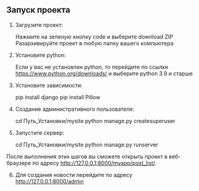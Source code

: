 ## Запуск проекта
1. Загрузите проект:
   
    Нажмите на зеленую кнопку code и выберите download ZIP
    Разархивируйте проект в любую папку вашего компьютера

2. Установите python:

    Если у вас не установлен python, то перейдите по ссылке https://www.python.org/downloads/ и выберите python 3.9 и старше
   
3. Установите зависимости:

    pip install django
    pip install Pillow

4. Создание административного пользователя:

    cd Путь_Установки/mysite
    python manage.py createsuperuser

5. Запустите сервер:

    cd Путь_Установки/mysite
    python manage.py runserver

После выполнения этих шагов вы сможете открыть проект в веб-браузере по адресу http://127.0.0.1:8000/myapp/post_list/.

6. Для создания новости перейдите по адресу http://127.0.0.1:8000/admin
